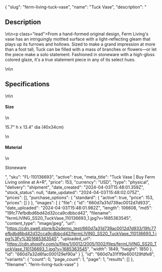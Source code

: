 {
  "slug": "ferm-living-tuck-vase",
  "name": "Tuck Vase",
  "description": "<h2>Description</h2>\n<!-- split -->\n<p class=\"lead\">From a hand-formed original design, Ferm Living's vase has an intriguingly mottled surface with a light-reflecting gleam that plays up its furrows and hollows. Sized to make a grand impression at more than a foot tall, Tuck can be filled with a mass of branches or flowers—or let the piece make a solo statement. Fashioned in stoneware with a high-gloss colored glaze, it's a true statement piece in any of its select hues.</p>\n<!-- split -->\n<h2>Specifications</h2>\n<!-- split -->\n<h4>Size</h4>\n<p>15.7\" h x 13.4\" dia (40x34cm)</p>\n<h4>Material</h4>\n<p>Stoneware</p>",
  "sku": "FL-110136693",
  "active": true,
  "meta_title": "Tuck Vase | Buy Ferm Living online at A+R",
  "price": 153,
  "currency": "USD",
  "type": "physical",
  "delivery": "shipment",
  "date_created": "2024-04-03T15:48:01.359Z",
  "stock_status": null,
  "date_updated": "2024-04-03T15:48:02.075Z",
  "prices": [],
  "purchase_options": {
    "standard": {
      "active": true,
      "price": 153,
      "prices": []
    }
  },
  "images": [
    {
      "file": {
        "id": "660d7a31d739ac0012d7d933",
        "date_uploaded": "2024-04-03T15:48:01.982Z",
        "length": 106608,
        "md5": "19fc77efbdbd6bd42d32cca9cdbbcd42",
        "filename": "fermLIVING_SS20_TuckVase_110136693_1.jpg?v=1685363545",
        "content_type": "image/jpeg",
        "url": "https://cdn.swell.store/b2sdemo_test/660d7a31d739ac0012d7d933/19fc77efbdbd6bd42d32cca9cdbbcd42/fermLIVING_SS20_TuckVase_110136693_1.jpg%3Fv%3D1685363545",
        "uploaded_url": "https://cdn.shopify.com/s/files/1/0012/2005/1002/files/fermLIVING_SS20_TuckVase_110136693_1.jpg?v=1685363545",
        "width": 1849,
        "height": 1850
      },
      "id": "660d7a32d6fac000129ef90a"
    }
  ],
  "id": "660d7a31f1f9e600129fdfe8",
  "variants": {
    "count": 0,
    "page_count": 1,
    "page": 1,
    "results": []
  },
  "filename": "ferm-living-tuck-vase"
}